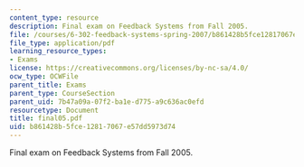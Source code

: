 ```yaml
---
content_type: resource
description: Final exam on Feedback Systems from Fall 2005.
file: /courses/6-302-feedback-systems-spring-2007/b861428b5fce12817067e57dd5973d74_final05.pdf
file_type: application/pdf
learning_resource_types:
- Exams
license: https://creativecommons.org/licenses/by-nc-sa/4.0/
ocw_type: OCWFile
parent_title: Exams
parent_type: CourseSection
parent_uid: 7b47a09a-07f2-ba1e-d775-a9c636ac0efd
resourcetype: Document
title: final05.pdf
uid: b861428b-5fce-1281-7067-e57dd5973d74
---
```

Final exam on Feedback Systems from Fall 2005.